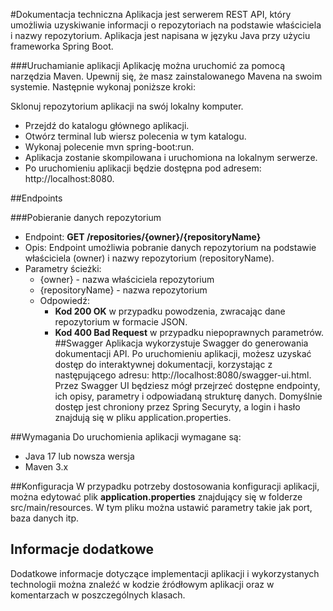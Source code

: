 #Dokumentacja techniczna
Aplikacja jest serwerem REST API, który umożliwia uzyskiwanie informacji o repozytoriach na podstawie właściciela i nazwy repozytorium. Aplikacja jest napisana w języku Java przy użyciu frameworka Spring Boot.

###Uruchamianie aplikacji
Aplikację można uruchomić za pomocą narzędzia Maven. Upewnij się, że masz zainstalowanego Mavena na swoim systemie. Następnie wykonaj poniższe kroki:

Sklonuj repozytorium aplikacji na swój lokalny komputer.
* Przejdź do katalogu głównego aplikacji.
* Otwórz terminal lub wiersz polecenia w tym katalogu.
* Wykonaj polecenie mvn spring-boot:run.
* Aplikacja zostanie skompilowana i uruchomiona na lokalnym serwerze.
* Po uruchomieniu aplikacji będzie dostępna pod adresem: http://localhost:8080.

##Endpoints

###Pobieranie danych repozytorium
* Endpoint: **GET /repositories/{owner}/{repositoryName}**
* Opis: Endpoint umożliwia pobranie danych repozytorium na podstawie właściciela (owner) i nazwy repozytorium (repositoryName).
* Parametry ścieżki:
  * {owner} - nazwa właściciela repozytorium
  * {repositoryName} - nazwa repozytorium
  * Odpowiedź:
    * **Kod 200 OK** w przypadku powodzenia, zwracając dane repozytorium w formacie JSON.
    * **Kod 400 Bad Request** w przypadku niepoprawnych parametrów.
##Swagger
Aplikacja wykorzystuje Swagger do generowania dokumentacji API. Po uruchomieniu aplikacji, możesz uzyskać dostęp do interaktywnej dokumentacji, korzystając z następującego adresu: http://localhost:8080/swagger-ui.html. Przez Swagger UI będziesz mógł przejrzeć dostępne endpointy, ich opisy, parametry i odpowiadaną strukturę danych. Domyślnie dostęp jest chroniony przez Spring Securyty, a login i hasło znajdują się w pliku application.properties.  

##Wymagania
Do uruchomienia aplikacji wymagane są:
* Java 17 lub nowsza wersja
* Maven 3.x

##Konfiguracja
W przypadku potrzeby dostosowania konfiguracji aplikacji, można edytować plik **application.properties** znajdujący się w folderze src/main/resources. W tym pliku można ustawić parametry takie jak port, baza danych itp.

## Informacje dodatkowe
Dodatkowe informacje dotyczące implementacji aplikacji i wykorzystanych technologii można znaleźć w kodzie źródłowym aplikacji oraz w komentarzach w poszczególnych klasach.